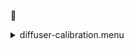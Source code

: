 &#x1F4D5; <details><summary>diffuser-calibration.menu</summary><blockquote><pre>&#x1F4D5; <details><summary>diffuser-calibration.cbk</summary><blockquote><pre>&#x1F4D5; <details><summary>gain_high.rcp</summary><blockquote><pre>&#x1F4D5;  gain high 
The above code block covers:0.00 minutes of camera integration + hardware moves and overhead</pre></blockquote></details>&#x1F4D5; <details><summary>Exposure_80.rcp</summary><blockquote><pre>&#x1F4D5;  exposure 80 
The above code block covers:0.00 minutes of camera integration + hardware moves and overhead</pre></blockquote></details>&#x1F4D5; <details><summary>setupFlat.rcp</summary><blockquote><pre>&#x1F4D5;  diffuser  in 
&#x1F4D5;  cover out 
&#x1F4D5;  occ		out 
&#x1F4D5;  shut	out 
&#x1F4D5;  calib	out 
The above code block covers:0.00 minutes of camera integration + hardware moves and overhead</pre></blockquote></details>&#x1F4D8; <details><summary>setupDark.rcp</summary><blockquote><pre>&#x1F4D5;  shut	in 
The above code block covers:0.00 minutes of camera integration + hardware moves and overhead</pre></blockquote></details>&#x1F4D9; <details><summary>dark_01wave_1beam_16sums_10rep_BOTH.rcp</summary><blockquote><pre>&#x1F4D5;  shut	in 
&#x1F4D9;  data	rcam	both	656.28	16 
&#x1F4D9;  data	rcam	both	656.28	16 
&#x1F4D9;  data	rcam	both	656.28	16 
&#x1F4D9;  data	rcam	both	656.28	16 
&#x1F4D9;  data	rcam	both	656.28	16 
&#x1F4D9;  data	rcam	both	656.28	16 
&#x1F4D9;  data	rcam	both	656.28	16 
&#x1F4D9;  data	rcam	both	656.28	16 
&#x1F4D9;  data	rcam	both	656.28	16 
&#x1F4D9;  data	rcam	both	656.28	16 
The above code block covers:0.90 minutes of camera integration + hardware moves and overhead</pre></blockquote></details>&#x1F4D9; <details><summary>setupFlat.rcp</summary><blockquote><pre>&#x1F4D5;  diffuser  in 
&#x1F4D5;  cover out 
&#x1F4D5;  occ		out 
&#x1F4D5;  shut	out 
&#x1F4D5;  calib	out 
The above code block covers:0.00 minutes of camera integration + hardware moves and overhead</pre></blockquote></details>&#x1F4D8; <details><summary>530_FW.rcp</summary><blockquote><pre>&#x1F4D5;  prefilterrange 530 
The above code block covers:0.00 minutes of camera integration + hardware moves and overhead</pre></blockquote></details>&#x1F4D8; <details><summary>530_01wave_2beam_16sums_4rep_BOTH.rcp</summary><blockquote><pre>&#x1F4D8;  data	rcam	both	530.30	16 
&#x1F4D8;  data	tcam	both	530.30	16 
&#x1F4D8;  data	rcam	both	530.30	16 
&#x1F4D8;  data	tcam	both	530.30	16 
&#x1F4D8;  data	rcam	both	530.30	16 
&#x1F4D8;  data	tcam	both	530.30	16 
&#x1F4D8;  data	rcam	both	530.30	16 
&#x1F4D8;  data	tcam	both	530.30	16 
The above code block covers:0.72 minutes of camera integration + hardware moves and overhead</pre></blockquote></details>&#x1F4D8; <details><summary>637_FW.rcp</summary><blockquote><pre>&#x1F4D5;  prefilterrange 637 
The above code block covers:0.00 minutes of camera integration + hardware moves and overhead</pre></blockquote></details>&#x1F4D8; <details><summary>637_01wave_2beam_16sums_4rep_BOTH.rcp</summary><blockquote><pre>&#x1F4D8;  data	rcam	both	637.40	16 
&#x1F4D8;  data	tcam	both	637.40	16 
&#x1F4D8;  data	rcam	both	637.40	16 
&#x1F4D8;  data	tcam	both	637.40	16 
&#x1F4D8;  data	rcam	both	637.40	16 
&#x1F4D8;  data	tcam	both	637.40	16 
&#x1F4D8;  data	rcam	both	637.40	16 
&#x1F4D8;  data	tcam	both	637.40	16 
The above code block covers:0.72 minutes of camera integration + hardware moves and overhead</pre></blockquote></details>&#x1F4D8; <details><summary>656_FW.rcp</summary><blockquote><pre>&#x1F4D5;  prefilterrange 656 
The above code block covers:0.00 minutes of camera integration + hardware moves and overhead</pre></blockquote></details>&#x1F4D8; <details><summary>656_01wave_2beam_16sums_4rep_BOTH.rcp</summary><blockquote><pre>&#x1F4D8;  data	rcam	both	656.28	16 
&#x1F4D8;  data	tcam	both	656.28	16 
&#x1F4D8;  data	rcam	both	656.28	16 
&#x1F4D8;  data	tcam	both	656.28	16 
&#x1F4D8;  data	rcam	both	656.28	16 
&#x1F4D8;  data	tcam	both	656.28	16 
&#x1F4D8;  data	rcam	both	656.28	16 
&#x1F4D8;  data	tcam	both	656.28	16 
The above code block covers:0.72 minutes of camera integration + hardware moves and overhead</pre></blockquote></details>&#x1F4D8; <details><summary>706_FW.rcp</summary><blockquote><pre>&#x1F4D5;  prefilterrange 706 
The above code block covers:0.00 minutes of camera integration + hardware moves and overhead</pre></blockquote></details>&#x1F4D8; <details><summary>706_01wave_2beam_16sums_4rep_BOTH.rcp</summary><blockquote><pre>&#x1F4D8;  data	rcam	both	706.20	16 
&#x1F4D8;  data	tcam	both	706.20	16 
&#x1F4D8;  data	rcam	both	706.20	16 
&#x1F4D8;  data	tcam	both	706.20	16 
&#x1F4D8;  data	rcam	both	706.20	16 
&#x1F4D8;  data	tcam	both	706.20	16 
&#x1F4D8;  data	rcam	both	706.20	16 
&#x1F4D8;  data	tcam	both	706.20	16 
The above code block covers:0.72 minutes of camera integration + hardware moves and overhead</pre></blockquote></details>&#x1F4D8; <details><summary>789_FW.rcp</summary><blockquote><pre>&#x1F4D5;  prefilterrange 789 
The above code block covers:0.00 minutes of camera integration + hardware moves and overhead</pre></blockquote></details>&#x1F4D8; <details><summary>789_01wave_2beam_16sums_4rep_BOTH.rcp</summary><blockquote><pre>&#x1F4D8;  data	rcam	both	789.40	16 
&#x1F4D8;  data	tcam	both	789.40	16 
&#x1F4D8;  data	rcam	both	789.40	16 
&#x1F4D8;  data	tcam	both	789.40	16 
&#x1F4D8;  data	rcam	both	789.40	16 
&#x1F4D8;  data	tcam	both	789.40	16 
&#x1F4D8;  data	rcam	both	789.40	16 
&#x1F4D8;  data	tcam	both	789.40	16 
The above code block covers:0.72 minutes of camera integration + hardware moves and overhead</pre></blockquote></details>&#x1F4D8; <details><summary>1074_FW.rcp</summary><blockquote><pre>&#x1F4D5;  prefilterrange 1074 
The above code block covers:0.00 minutes of camera integration + hardware moves and overhead</pre></blockquote></details>&#x1F4D8; <details><summary>1074_01wave_2beam_16sums_4rep_BOTH.rcp</summary><blockquote><pre>&#x1F4D8;  data	rcam	both	1074.70	16 
&#x1F4D8;  data	tcam	both	1074.70	16 
&#x1F4D8;  data	rcam	both	1074.70	16 
&#x1F4D8;  data	tcam	both	1074.70	16 
&#x1F4D8;  data	rcam	both	1074.70	16 
&#x1F4D8;  data	tcam	both	1074.70	16 
&#x1F4D8;  data	rcam	both	1074.70	16 
&#x1F4D8;  data	tcam	both	1074.70	16 
The above code block covers:0.72 minutes of camera integration + hardware moves and overhead</pre></blockquote></details>&#x1F4D8; <details><summary>1079_FW.rcp</summary><blockquote><pre>&#x1F4D5;  prefilterrange 1079 
The above code block covers:0.00 minutes of camera integration + hardware moves and overhead</pre></blockquote></details>&#x1F4D8; <details><summary>1079_01wave_2beam_16sums_4rep_BOTH.rcp</summary><blockquote><pre>&#x1F4D8;  data	rcam	both	1079.80	16 
&#x1F4D8;  data	tcam	both	1079.80	16 
&#x1F4D8;  data	rcam	both	1079.80	16 
&#x1F4D8;  data	tcam	both	1079.80	16 
&#x1F4D8;  data	rcam	both	1079.80	16 
&#x1F4D8;  data	tcam	both	1079.80	16 
&#x1F4D8;  data	rcam	both	1079.80	16 
&#x1F4D8;  data	tcam	both	1079.80	16 
The above code block covers:0.72 minutes of camera integration + hardware moves and overhead</pre></blockquote></details>&#x1F4D8; <details><summary>1083_FW.rcp</summary><blockquote><pre>&#x1F4D5;  prefilterrange 1083 
The above code block covers:0.00 minutes of camera integration + hardware moves and overhead</pre></blockquote></details>&#x1F4D8; <details><summary>1083_01wave_2beam_16sums_4rep_BOTH.rcp</summary><blockquote><pre>&#x1F4D8;  data	rcam	both	1083.00	16 
&#x1F4D8;  data	tcam	both	1083.00	16 
&#x1F4D8;  data	rcam	both	1083.00	16 
&#x1F4D8;  data	tcam	both	1083.00	16 
&#x1F4D8;  data	rcam	both	1083.00	16 
&#x1F4D8;  data	tcam	both	1083.00	16 
&#x1F4D8;  data	rcam	both	1083.00	16 
&#x1F4D8;  data	tcam	both	1083.00	16 
The above code block covers:0.72 minutes of camera integration + hardware moves and overhead</pre></blockquote></details>&#x1F4D8; <details><summary>setupDark.rcp</summary><blockquote><pre>&#x1F4D5;  shut	in 
The above code block covers:0.00 minutes of camera integration + hardware moves and overhead</pre></blockquote></details>&#x1F4D9; <details><summary>dark_01wave_1beam_16sums_10rep_BOTH.rcp</summary><blockquote><pre>&#x1F4D5;  shut	in 
&#x1F4D9;  data	rcam	both	656.28	16 
&#x1F4D9;  data	rcam	both	656.28	16 
&#x1F4D9;  data	rcam	both	656.28	16 
&#x1F4D9;  data	rcam	both	656.28	16 
&#x1F4D9;  data	rcam	both	656.28	16 
&#x1F4D9;  data	rcam	both	656.28	16 
&#x1F4D9;  data	rcam	both	656.28	16 
&#x1F4D9;  data	rcam	both	656.28	16 
&#x1F4D9;  data	rcam	both	656.28	16 
&#x1F4D9;  data	rcam	both	656.28	16 
The above code block covers:0.90 minutes of camera integration + hardware moves and overhead</pre></blockquote></details>&#x1F4D9; <details><summary>setupND.rcp</summary><blockquote><pre>&#x1F4D5;  shut in 
&#x1F4D5;  diffuser  out 
&#x1F4D5;  nd in 
&#x1F4D5;  cover out 
&#x1F4D5;  occ		out 
&#x1F4D5;  calib	out 
&#x1F4D5;  shut	out 
The above code block covers:0.00 minutes of camera integration + hardware moves and overhead</pre></blockquote></details>&#x1F4D7; <details><summary>530_FW.rcp</summary><blockquote><pre>&#x1F4D5;  prefilterrange 530 
The above code block covers:0.00 minutes of camera integration + hardware moves and overhead</pre></blockquote></details>&#x1F4D7; <details><summary>530_01wave_2beam_16sums_4rep_BOTH.rcp</summary><blockquote><pre>&#x1F4D7;  data	rcam	both	530.30	16 
&#x1F4D7;  data	tcam	both	530.30	16 
&#x1F4D7;  data	rcam	both	530.30	16 
&#x1F4D7;  data	tcam	both	530.30	16 
&#x1F4D7;  data	rcam	both	530.30	16 
&#x1F4D7;  data	tcam	both	530.30	16 
&#x1F4D7;  data	rcam	both	530.30	16 
&#x1F4D7;  data	tcam	both	530.30	16 
The above code block covers:0.72 minutes of camera integration + hardware moves and overhead</pre></blockquote></details>&#x1F4D7; <details><summary>637_FW.rcp</summary><blockquote><pre>&#x1F4D5;  prefilterrange 637 
The above code block covers:0.00 minutes of camera integration + hardware moves and overhead</pre></blockquote></details>&#x1F4D7; <details><summary>637_01wave_2beam_16sums_4rep_BOTH.rcp</summary><blockquote><pre>&#x1F4D7;  data	rcam	both	637.40	16 
&#x1F4D7;  data	tcam	both	637.40	16 
&#x1F4D7;  data	rcam	both	637.40	16 
&#x1F4D7;  data	tcam	both	637.40	16 
&#x1F4D7;  data	rcam	both	637.40	16 
&#x1F4D7;  data	tcam	both	637.40	16 
&#x1F4D7;  data	rcam	both	637.40	16 
&#x1F4D7;  data	tcam	both	637.40	16 
The above code block covers:0.72 minutes of camera integration + hardware moves and overhead</pre></blockquote></details>&#x1F4D7; <details><summary>656_FW.rcp</summary><blockquote><pre>&#x1F4D5;  prefilterrange 656 
The above code block covers:0.00 minutes of camera integration + hardware moves and overhead</pre></blockquote></details>&#x1F4D7; <details><summary>656_01wave_2beam_16sums_4rep_BOTH.rcp</summary><blockquote><pre>&#x1F4D7;  data	rcam	both	656.28	16 
&#x1F4D7;  data	tcam	both	656.28	16 
&#x1F4D7;  data	rcam	both	656.28	16 
&#x1F4D7;  data	tcam	both	656.28	16 
&#x1F4D7;  data	rcam	both	656.28	16 
&#x1F4D7;  data	tcam	both	656.28	16 
&#x1F4D7;  data	rcam	both	656.28	16 
&#x1F4D7;  data	tcam	both	656.28	16 
The above code block covers:0.72 minutes of camera integration + hardware moves and overhead</pre></blockquote></details>&#x1F4D7; <details><summary>706_FW.rcp</summary><blockquote><pre>&#x1F4D5;  prefilterrange 706 
The above code block covers:0.00 minutes of camera integration + hardware moves and overhead</pre></blockquote></details>&#x1F4D7; <details><summary>706_01wave_2beam_16sums_4rep_BOTH.rcp</summary><blockquote><pre>&#x1F4D7;  data	rcam	both	706.20	16 
&#x1F4D7;  data	tcam	both	706.20	16 
&#x1F4D7;  data	rcam	both	706.20	16 
&#x1F4D7;  data	tcam	both	706.20	16 
&#x1F4D7;  data	rcam	both	706.20	16 
&#x1F4D7;  data	tcam	both	706.20	16 
&#x1F4D7;  data	rcam	both	706.20	16 
&#x1F4D7;  data	tcam	both	706.20	16 
The above code block covers:0.72 minutes of camera integration + hardware moves and overhead</pre></blockquote></details>&#x1F4D7; <details><summary>789_FW.rcp</summary><blockquote><pre>&#x1F4D5;  prefilterrange 789 
The above code block covers:0.00 minutes of camera integration + hardware moves and overhead</pre></blockquote></details>&#x1F4D7; <details><summary>789_01wave_2beam_16sums_4rep_BOTH.rcp</summary><blockquote><pre>&#x1F4D7;  data	rcam	both	789.40	16 
&#x1F4D7;  data	tcam	both	789.40	16 
&#x1F4D7;  data	rcam	both	789.40	16 
&#x1F4D7;  data	tcam	both	789.40	16 
&#x1F4D7;  data	rcam	both	789.40	16 
&#x1F4D7;  data	tcam	both	789.40	16 
&#x1F4D7;  data	rcam	both	789.40	16 
&#x1F4D7;  data	tcam	both	789.40	16 
The above code block covers:0.72 minutes of camera integration + hardware moves and overhead</pre></blockquote></details>&#x1F4D7; <details><summary>1074_FW.rcp</summary><blockquote><pre>&#x1F4D5;  prefilterrange 1074 
The above code block covers:0.00 minutes of camera integration + hardware moves and overhead</pre></blockquote></details>&#x1F4D7; <details><summary>1074_01wave_2beam_16sums_4rep_BOTH.rcp</summary><blockquote><pre>&#x1F4D7;  data	rcam	both	1074.70	16 
&#x1F4D7;  data	tcam	both	1074.70	16 
&#x1F4D7;  data	rcam	both	1074.70	16 
&#x1F4D7;  data	tcam	both	1074.70	16 
&#x1F4D7;  data	rcam	both	1074.70	16 
&#x1F4D7;  data	tcam	both	1074.70	16 
&#x1F4D7;  data	rcam	both	1074.70	16 
&#x1F4D7;  data	tcam	both	1074.70	16 
The above code block covers:0.72 minutes of camera integration + hardware moves and overhead</pre></blockquote></details>&#x1F4D7; <details><summary>1079_FW.rcp</summary><blockquote><pre>&#x1F4D5;  prefilterrange 1079 
The above code block covers:0.00 minutes of camera integration + hardware moves and overhead</pre></blockquote></details>&#x1F4D7; <details><summary>1079_01wave_2beam_16sums_4rep_BOTH.rcp</summary><blockquote><pre>&#x1F4D7;  data	rcam	both	1079.80	16 
&#x1F4D7;  data	tcam	both	1079.80	16 
&#x1F4D7;  data	rcam	both	1079.80	16 
&#x1F4D7;  data	tcam	both	1079.80	16 
&#x1F4D7;  data	rcam	both	1079.80	16 
&#x1F4D7;  data	tcam	both	1079.80	16 
&#x1F4D7;  data	rcam	both	1079.80	16 
&#x1F4D7;  data	tcam	both	1079.80	16 
The above code block covers:0.72 minutes of camera integration + hardware moves and overhead</pre></blockquote></details>&#x1F4D7; <details><summary>1083_FW.rcp</summary><blockquote><pre>&#x1F4D5;  prefilterrange 1083 
The above code block covers:0.00 minutes of camera integration + hardware moves and overhead</pre></blockquote></details>&#x1F4D7; <details><summary>1083_01wave_2beam_16sums_4rep_BOTH.rcp</summary><blockquote><pre>&#x1F4D7;  data	rcam	both	1083.00	16 
&#x1F4D7;  data	tcam	both	1083.00	16 
&#x1F4D7;  data	rcam	both	1083.00	16 
&#x1F4D7;  data	tcam	both	1083.00	16 
&#x1F4D7;  data	rcam	both	1083.00	16 
&#x1F4D7;  data	tcam	both	1083.00	16 
&#x1F4D7;  data	rcam	both	1083.00	16 
&#x1F4D7;  data	tcam	both	1083.00	16 
The above code block covers:0.72 minutes of camera integration + hardware moves and overhead</pre></blockquote></details>&#x1F4D7; <details><summary>setupDark.rcp</summary><blockquote><pre>&#x1F4D5;  shut	in 
The above code block covers:0.00 minutes of camera integration + hardware moves and overhead</pre></blockquote></details>&#x1F4D9; <details><summary>dark_01wave_1beam_16sums_10rep_BOTH.rcp</summary><blockquote><pre>&#x1F4D5;  shut	in 
&#x1F4D9;  data	rcam	both	656.28	16 
&#x1F4D9;  data	rcam	both	656.28	16 
&#x1F4D9;  data	rcam	both	656.28	16 
&#x1F4D9;  data	rcam	both	656.28	16 
&#x1F4D9;  data	rcam	both	656.28	16 
&#x1F4D9;  data	rcam	both	656.28	16 
&#x1F4D9;  data	rcam	both	656.28	16 
&#x1F4D9;  data	rcam	both	656.28	16 
&#x1F4D9;  data	rcam	both	656.28	16 
&#x1F4D9;  data	rcam	both	656.28	16 
The above code block covers:0.90 minutes of camera integration + hardware moves and overhead</pre></blockquote></details>&#x1F4D9; <details><summary>ND_OUT.rcp</summary><blockquote><pre>&#x1F4D5;  nd out 
The above code block covers:0.00 minutes of camera integration + hardware moves and overhead</pre></blockquote></details>&#x1F4D9; <details><summary>setupND.rcp</summary><blockquote><pre>&#x1F4D5;  shut in 
&#x1F4D5;  diffuser  out 
&#x1F4D5;  nd in 
&#x1F4D5;  cover out 
&#x1F4D5;  occ		out 
&#x1F4D5;  calib	out 
&#x1F4D5;  shut	out 
The above code block covers:0.00 minutes of camera integration + hardware moves and overhead</pre></blockquote></details>&#x1F4D7; <details><summary>530_01wave_2beam_16sums_4rep_BOTH.rcp</summary><blockquote><pre>&#x1F4D7;  data	rcam	both	530.30	16 
&#x1F4D7;  data	tcam	both	530.30	16 
&#x1F4D7;  data	rcam	both	530.30	16 
&#x1F4D7;  data	tcam	both	530.30	16 
&#x1F4D7;  data	rcam	both	530.30	16 
&#x1F4D7;  data	tcam	both	530.30	16 
&#x1F4D7;  data	rcam	both	530.30	16 
&#x1F4D7;  data	tcam	both	530.30	16 
The above code block covers:0.72 minutes of camera integration + hardware moves and overhead</pre></blockquote></details>&#x1F4D7; <details><summary>637_FW.rcp</summary><blockquote><pre>&#x1F4D5;  prefilterrange 637 
The above code block covers:0.00 minutes of camera integration + hardware moves and overhead</pre></blockquote></details>&#x1F4D7; <details><summary>637_01wave_2beam_16sums_4rep_BOTH.rcp</summary><blockquote><pre>&#x1F4D7;  data	rcam	both	637.40	16 
&#x1F4D7;  data	tcam	both	637.40	16 
&#x1F4D7;  data	rcam	both	637.40	16 
&#x1F4D7;  data	tcam	both	637.40	16 
&#x1F4D7;  data	rcam	both	637.40	16 
&#x1F4D7;  data	tcam	both	637.40	16 
&#x1F4D7;  data	rcam	both	637.40	16 
&#x1F4D7;  data	tcam	both	637.40	16 
The above code block covers:0.72 minutes of camera integration + hardware moves and overhead</pre></blockquote></details>&#x1F4D7; <details><summary>656_FW.rcp</summary><blockquote><pre>&#x1F4D5;  prefilterrange 656 
The above code block covers:0.00 minutes of camera integration + hardware moves and overhead</pre></blockquote></details>&#x1F4D7; <details><summary>656_01wave_2beam_16sums_4rep_BOTH.rcp</summary><blockquote><pre>&#x1F4D7;  data	rcam	both	656.28	16 
&#x1F4D7;  data	tcam	both	656.28	16 
&#x1F4D7;  data	rcam	both	656.28	16 
&#x1F4D7;  data	tcam	both	656.28	16 
&#x1F4D7;  data	rcam	both	656.28	16 
&#x1F4D7;  data	tcam	both	656.28	16 
&#x1F4D7;  data	rcam	both	656.28	16 
&#x1F4D7;  data	tcam	both	656.28	16 
The above code block covers:0.72 minutes of camera integration + hardware moves and overhead</pre></blockquote></details>&#x1F4D7; <details><summary>706_FW.rcp</summary><blockquote><pre>&#x1F4D5;  prefilterrange 706 
The above code block covers:0.00 minutes of camera integration + hardware moves and overhead</pre></blockquote></details>&#x1F4D7; <details><summary>706_01wave_2beam_16sums_4rep_BOTH.rcp</summary><blockquote><pre>&#x1F4D7;  data	rcam	both	706.20	16 
&#x1F4D7;  data	tcam	both	706.20	16 
&#x1F4D7;  data	rcam	both	706.20	16 
&#x1F4D7;  data	tcam	both	706.20	16 
&#x1F4D7;  data	rcam	both	706.20	16 
&#x1F4D7;  data	tcam	both	706.20	16 
&#x1F4D7;  data	rcam	both	706.20	16 
&#x1F4D7;  data	tcam	both	706.20	16 
The above code block covers:0.72 minutes of camera integration + hardware moves and overhead</pre></blockquote></details>&#x1F4D7; <details><summary>789_FW.rcp</summary><blockquote><pre>&#x1F4D5;  prefilterrange 789 
The above code block covers:0.00 minutes of camera integration + hardware moves and overhead</pre></blockquote></details>&#x1F4D7; <details><summary>789_01wave_2beam_16sums_4rep_BOTH.rcp</summary><blockquote><pre>&#x1F4D7;  data	rcam	both	789.40	16 
&#x1F4D7;  data	tcam	both	789.40	16 
&#x1F4D7;  data	rcam	both	789.40	16 
&#x1F4D7;  data	tcam	both	789.40	16 
&#x1F4D7;  data	rcam	both	789.40	16 
&#x1F4D7;  data	tcam	both	789.40	16 
&#x1F4D7;  data	rcam	both	789.40	16 
&#x1F4D7;  data	tcam	both	789.40	16 
The above code block covers:0.72 minutes of camera integration + hardware moves and overhead</pre></blockquote></details>&#x1F4D7; <details><summary>1074_FW.rcp</summary><blockquote><pre>&#x1F4D5;  prefilterrange 1074 
The above code block covers:0.00 minutes of camera integration + hardware moves and overhead</pre></blockquote></details>&#x1F4D7; <details><summary>1074_01wave_2beam_16sums_4rep_BOTH.rcp</summary><blockquote><pre>&#x1F4D7;  data	rcam	both	1074.70	16 
&#x1F4D7;  data	tcam	both	1074.70	16 
&#x1F4D7;  data	rcam	both	1074.70	16 
&#x1F4D7;  data	tcam	both	1074.70	16 
&#x1F4D7;  data	rcam	both	1074.70	16 
&#x1F4D7;  data	tcam	both	1074.70	16 
&#x1F4D7;  data	rcam	both	1074.70	16 
&#x1F4D7;  data	tcam	both	1074.70	16 
The above code block covers:0.72 minutes of camera integration + hardware moves and overhead</pre></blockquote></details>&#x1F4D7; <details><summary>1079_FW.rcp</summary><blockquote><pre>&#x1F4D5;  prefilterrange 1079 
The above code block covers:0.00 minutes of camera integration + hardware moves and overhead</pre></blockquote></details>&#x1F4D7; <details><summary>1079_01wave_2beam_16sums_4rep_BOTH.rcp</summary><blockquote><pre>&#x1F4D7;  data	rcam	both	1079.80	16 
&#x1F4D7;  data	tcam	both	1079.80	16 
&#x1F4D7;  data	rcam	both	1079.80	16 
&#x1F4D7;  data	tcam	both	1079.80	16 
&#x1F4D7;  data	rcam	both	1079.80	16 
&#x1F4D7;  data	tcam	both	1079.80	16 
&#x1F4D7;  data	rcam	both	1079.80	16 
&#x1F4D7;  data	tcam	both	1079.80	16 
The above code block covers:0.72 minutes of camera integration + hardware moves and overhead</pre></blockquote></details>&#x1F4D7; <details><summary>1083_FW.rcp</summary><blockquote><pre>&#x1F4D5;  prefilterrange 1083 
The above code block covers:0.00 minutes of camera integration + hardware moves and overhead</pre></blockquote></details>&#x1F4D7; <details><summary>1083_01wave_2beam_16sums_4rep_BOTH.rcp</summary><blockquote><pre>&#x1F4D7;  data	rcam	both	1083.00	16 
&#x1F4D7;  data	tcam	both	1083.00	16 
&#x1F4D7;  data	rcam	both	1083.00	16 
&#x1F4D7;  data	tcam	both	1083.00	16 
&#x1F4D7;  data	rcam	both	1083.00	16 
&#x1F4D7;  data	tcam	both	1083.00	16 
&#x1F4D7;  data	rcam	both	1083.00	16 
&#x1F4D7;  data	tcam	both	1083.00	16 
The above code block covers:0.72 minutes of camera integration + hardware moves and overhead</pre></blockquote></details>&#x1F4D7; <details><summary>setupDark.rcp</summary><blockquote><pre>&#x1F4D5;  shut	in 
The above code block covers:0.00 minutes of camera integration + hardware moves and overhead</pre></blockquote></details>The above code block covers:20.05 minutes of camera integration + hardware moves and overhead</pre></blockquote></details></pre></blockquote></details>